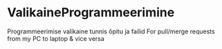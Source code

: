 # ValikaineProgrammeerimine
Programmeerimise valikaine tunnis õpitu ja failid
For pull/merge requests from my PC to laptop & vice versa
